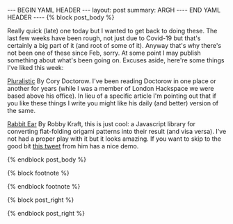 --- BEGIN YAML HEADER ---
layout: post
summary: ARGH
---- END YAML HEADER ----
{% block post_body %}

Really quick (late) one today but I wanted to get back to doing these. The last few weeks have been rough, not just due to Covid-19 but that's certainly a big part of it (and root of some of it). Anyway that's why there's not been one of these since Feb, sorry. At some point I may publish something about what's been going on. Excuses aside, here're some things I've liked this week:

[Pluralistic](https://pluralistic.net/) By Cory Doctorow. I've been reading Doctorow in one place or another for years (while I was a member of London Hackspace we were based above his office). In lieu of a specific article I'm pointing out that if you like these things I write you might like his daily (and better) version of the same.

[Rabbit Ear](https://rabbitear.org/) By Robby Kraft, this is just cool: a Javascript library for converting flat-folding origami patterns into their result (and visa versa). I've not had a proper play with it but it looks amazing. If you want to skip to the good bit [this tweet](https://twitter.com/RobbyKraft/status/1124351287041175553) from him has a nice demo.


{% endblock post_body %}

{% block footnote %}

{% endblock footnote %}

{% block post_right %}

{% endblock post_right %}
